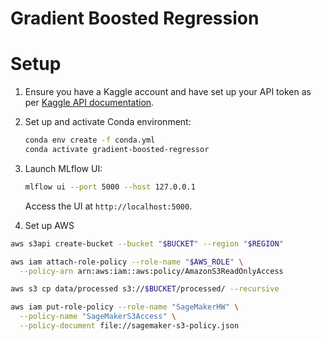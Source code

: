 # Gradient Boosted Regression

# Setup

1. Ensure you have a Kaggle account and have set up your API token as per [Kaggle API documentation](https://www.kaggle.com/docs/api#authentication).

2. Set up and activate Conda environment:
   ```bash
   conda env create -f conda.yml
   conda activate gradient-boosted-regressor
   ```

3. Launch MLflow UI:
   ```bash
   mlflow ui --port 5000 --host 127.0.0.1
   ```
   Access the UI at `http://localhost:5000`.

4. Set up AWS
```bash
aws s3api create-bucket --bucket "$BUCKET" --region "$REGION"

aws iam attach-role-policy --role-name "$AWS_ROLE" \
  --policy-arn arn:aws:iam::aws:policy/AmazonS3ReadOnlyAccess

aws s3 cp data/processed s3://$BUCKET/processed/ --recursive

aws iam put-role-policy --role-name "SageMakerHW" \
  --policy-name "SageMakerS3Access" \
  --policy-document file://sagemaker-s3-policy.json
```